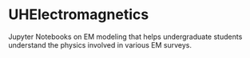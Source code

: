 # UHElectromagnetics
 Jupyter Notebooks on EM modeling that helps undergraduate students understand the physics involved in various EM surveys. 
